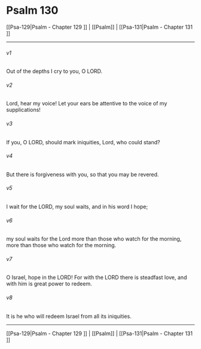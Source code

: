 # Psalm 130

[[Psa-129|Psalm - Chapter 129 ]] | [[Psalm]] | [[Psa-131|Psalm - Chapter 131 ]]
***

###### v1
Out of the depths I cry to you, O LORD.
###### v2
Lord, hear my voice! Let your ears be attentive to the voice of my supplications!
###### v3
If you, O LORD, should mark iniquities, Lord, who could stand?
###### v4
But there is forgiveness with you, so that you may be revered.
###### v5
I wait for the LORD, my soul waits, and in his word I hope;
###### v6
my soul waits for the Lord more than those who watch for the morning, more than those who watch for the morning.
###### v7
O Israel, hope in the LORD! For with the LORD there is steadfast love, and with him is great power to redeem.
###### v8
It is he who will redeem Israel from all its iniquities.

***

[[Psa-129|Psalm - Chapter 129 ]] | [[Psalm]] | [[Psa-131|Psalm - Chapter 131 ]]
